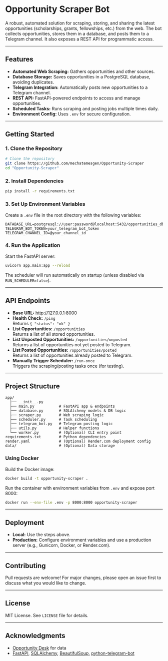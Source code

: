 # Opportunity Scraper Bot

A robust, automated solution for scraping, storing, and sharing the latest opportunities (scholarships, grants, fellowships, etc.) from the web. The bot collects opportunities, stores them in a database, and posts them to a Telegram channel. It also exposes a REST API for programmatic access.

---

## Features

- **Automated Web Scraping:** Gathers opportunities and other sources.
- **Database Storage:** Saves opportunities in a PostgreSQL database, avoiding duplicates.
- **Telegram Integration:** Automatically posts new opportunities to a Telegram channel.
- **REST API:** FastAPI-powered endpoints to access and manage opportunities.
- **Scheduled Tasks:** Runs scraping and posting jobs multiple times daily.
- **Environment Config:** Uses `.env` for secure configuration.

---

## Getting Started

### 1. Clone the Repository
```bash
# Clone the repository
git clone https://github.com/mechatemesgen/Opportunity-Scraper
cd "Opportunity-Scraper"
```

### 2. Install Dependencies
```bash
pip install -r requirements.txt
```

### 3. Set Up Environment Variables
Create a `.env` file in the root directory with the following variables:
```env
DATABASE_URL=postgresql://user:password@localhost:5432/opportunities_db
TELEGRAM_BOT_TOKEN=your_telegram_bot_token
TELEGRAM_CHANNEL_ID=@your_channel_id
```

### 4. Run the Application
Start the FastAPI server:
```bash
uvicorn app.main:app --reload
```

The scheduler will run automatically on startup (unless disabled via `RUN_SCHEDULER=false`).

---

## API Endpoints

- **Base URL:** http://127.0.0.1:8000
- **Health Check:** `/ping`  
  Returns `{ "status": "ok" }`
- **List Opportunities:** `/opportunities`  
  Returns a list of all stored opportunities.
- **List Unposted Opportunities:** `/opportunities/unposted`  
  Returns a list of opportunities not yet posted to Telegram.
- **List Posted Opportunities:** `/opportunities/posted`  
  Returns a list of opportunities already posted to Telegram.
- **Manually Trigger Scheduler:** `/run-once`  
  Triggers the scraping/posting tasks once (for testing).

---

## Project Structure

```
app/
  ├── __init__.py
  ├── main.py           # FastAPI app & endpoints
  ├── database.py       # SQLAlchemy models & DB logic
  ├── scraper.py        # Web scraping logic
  ├── scheduler.py      # Task scheduling
  ├── telegram_bot.py   # Telegram posting logic
  ├── utils.py          # Helper functions
  └── worker.py         # (Optional) CLI entry point
requirements.txt        # Python dependencies
render.yaml             # (Optional) Render.com deployment config
data/                   # (Optional) Data storage
```


### Using Docker

Build the Docker image:
```bash
docker build -t opportunity-scraper .
```

Run the container with environment variables from `.env` and expose port 8000:
```bash
docker run --env-file .env -p 8000:8000 opportunity-scraper
```

---

## Deployment

- **Local:** Use the steps above.
- **Production:** Configure environment variables and use a production server (e.g., Gunicorn, Docker, or Render.com).

---

## Contributing

Pull requests are welcome! For major changes, please open an issue first to discuss what you would like to change.

---

## License

MIT License. See `LICENSE` file for details.

---

## Acknowledgments

- [Opportunity Desk](https://opportunitydesk.org) for data
- [FastAPI](https://fastapi.tiangolo.com/), [SQLAlchemy](https://www.sqlalchemy.org/), [BeautifulSoup](https://www.crummy.com/software/BeautifulSoup/), [python-telegram-bot](https://python-telegram-bot.org/)
